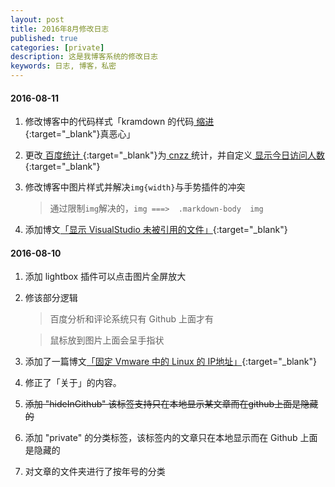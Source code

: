 ```yaml
---
layout: post
title: 2016年8月修改日志
published: true
categories: [private]
description: 这是我博客系统的修改日志
keywords: 日志, 博客，私密
---
```


#### 2016-08-11

1. 修改博客中的代码样式「kramdown 的代码[ 缩进 ][h11-1]{:target="_blank"}真恶心」

2. 更改[ 百度统计 ][h11-4]{:target="_blank"}为[ cnzz ][h11-2]统计，并自定义[ 显示今日访问人数 ][h11-3]{:target="_blank"}

3. 修改博客中图片样式并解决`img{width}`与手势插件的冲突
	
	> 通过限制`img`解决的，`img ===>  .markdown-body  img`

4. 添加博文[「显示 VisualStudio 未被引用的文件」][h11-5]{:target="_blank"}

[h11-1]: http://mazhuang.org/2016/06/28/vim-kramdown-tab/
[h11-2]: http://www.umeng.com/
[h11-3]: #
[h11-4]: http://tongji.baidu.com/
[h11-5]: /2016//11/show-all-files-in-visualStudio/


#### 2016-08-10

1. 添加 lightbox 插件可以点击图片全屏放大
2. 修该部分逻辑

	> 百度分析和评论系统只有 Github 上面才有

    > 鼠标放到图片上面会呈手指状

3. 添加了一篇博文[「固定 Vmware 中的 Linux 的 IP地址」][h10-1]{:target="_blank"}

4. 修正了「关于」的内容。

5. ~~添加 "hideInGithub" 该标签支持只在本地显示某文章而在github上面是隐藏的~~

6. 添加 "private" 的分类标签，该标签内的文章只在本地显示而在 Github 上面是隐藏的

7. 对文章的文件夹进行了按年号的分类

[h10-1]: /2016/08/10/fixed-ip-in-vmware-linux/